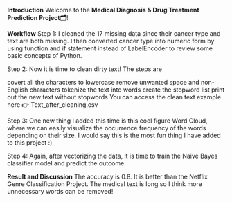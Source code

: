 **Introduction**
Welcome to the **Medical Diagnosis & Drug Treatment Prediction Project🗂️**!


**Workflow**
Step 1: I cleaned the 17 missing data since their cancer type and text are both missing. I then converted cancer type into numeric form by using function and if statement instead of LabelEncoder to review some basic concepts of Python.

Step 2: Now it is time to clean dirty text! The steps are

covert all the characters to lowercase
remove unwanted space and non-English characters
tokenize the text into words
create the stopword list
print out the new text without stopwords
You can access the clean text example here 👉 Text_after_cleaning.csv

Step 3: One new thing I added this time is this cool figure Word Cloud, where we can easily visualize the occurrence frequency of the words depending on their size. I would say this is the most fun thing I have added to this project :)

Step 4: Again, after vectorizing the data, it is time to train the Naive Bayes classifier model and predict the outcome.

**Result and Discussion**
The accuracy is 0.8. It is better than the Netflix Genre Classification Project. The medical text is long so I think more unnecessary words can be removed!
